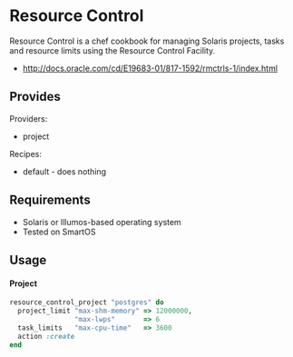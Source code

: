 Resource Control
================

Resource Control is a chef cookbook for managing Solaris projects, tasks and resource
limits using the Resource Control Facility.

* http://docs.oracle.com/cd/E19683-01/817-1592/rmctrls-1/index.html

## Provides

Providers:
* project

Recipes:
* default - does nothing

## Requirements

* Solaris or Illumos-based operating system
* Tested on SmartOS

## Usage

#### Project

```ruby
resource_control_project "postgres" do
  project_limit "max-shm-memory" => 12000000,
                "max-lwps"       => 6
  task_limits   "max-cpu-time"   => 3600
  action :create
end
```

